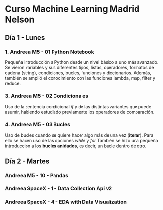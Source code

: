 # Curso Machine Learning Madrid Nelson

## Día 1 - Lunes
### 1. Andreea M5 - 01 Python Notebook
  Pequeña introducción a Python desde un nivel básico a uno más avanzado. Se vieron variables y sus diferentes tipos, listas, operadores, formatos de cadena (string), condiciones, bucles, funciones y diccionarios. Además, también se amplió el conocimiento con las funciones lambda, map, filter y reduce. 
   
### 3. Andreea M5 - 02 Condicionales
  Uso de la sentencia condicional *if* y de las distintas variantes que puede asumir, habiendo estudiado previamente los operadores de comparación.

### 4. Andreea M5 - 03 Bucles
  Uso de bucles cuando se quiere hacer algo más de una vez (**iterar**). Para ello se hacen uso de las opciones *while* y *for* 
  También se hizo una pequeña introducción a los **bucles anidados**, es decir, un bucle dentro de otro.



## Día 2 - Martes
### Andreea M5 - 10 - Pandas

### Andreea SpaceX - 1 - Data Collection Api v2

### Andreea SpaceX - 4 - EDA with Data Visualization
